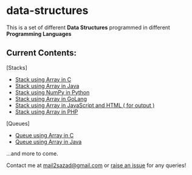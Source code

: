# data-structures

This is a set of different **Data Structures** programmed in different **Programming Languages**

## Current Contents:

[Stacks]
- [Stack using Array in C](https://github.com/connect2sazad/data-structures/blob/master/ds_c/stack_using_array.c)
- [Stack using Array in Java](https://github.com/connect2sazad/data-structures/blob/master/ds_java/StackUsingArray.java)
- [Stack using NumPy in Python](https://github.com/connect2sazad/data-structures/blob/master/ds_python/stack_using_numpy.py)
- [Stack using Array in GoLang](https://github.com/connect2sazad/data-structures/blob/master/ds_golang/stack_using_array.go)
- [Stack using Array in JavaScript and HTML ( for output )](https://github.com/connect2sazad/data-structures/blob/master/ds_javascript/stack_using_array.js)
- [Stack using Array in PHP](https://github.com/connect2sazad/data-structures/blob/master/ds_php/stack_using_array.php)

[Queues]
- [Queue using Array in C](https://github.com/connect2sazad/data-structures/blob/master/ds_c/queue_using_array.c)
- [Queue using Array in Java](https://github.com/connect2sazad/data-structures/blob/master/ds_java/QueueUsingArray.java)


...and more to come.


Contact me at [mail2sazad@gmail.com](https://mail.google.com/mail/u/0/?fs=1&to=mail2sazad@gmail.com&tf=cm) or [raise an issue](https://github.com/connect2sazad/data-structures/issues/new) for any queries!